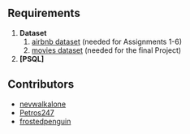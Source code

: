## Requirements

1. **Dataset**
   1. [airbnb dataset]() (needed for Αssignments 1-6)
   2. [movies dataset]() (needed for the final Project)
2. **[PSQL]**

## Contributors
* [nevwalkalone](https://github.com/nevwalkalone)
* [Petros247](https://github.com/Petros247)
* [frostedpenguin](https://github.com/frostedpenguin)
